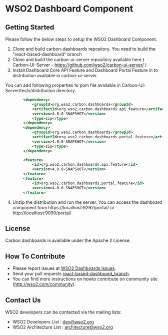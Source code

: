 # WSO2 Dashboard Component

## Getting Started

Please follow the below steps to setup the WSO2 Dashboard Component.
1. Clone and build carbon-dashboards repository. You need to build the "react-based-dashboard" branch
2. Clone and build the carbon-ui-server repository available here ( Carbon-UI-Server - https://github.com/wso2/carbon-ui-server/ )
3. Install Dashboard Core API Feature and Dashboard Portal Feature in to distribution available in carbon-ui-server.

You can add following properties to pom file available in Carbon-UI-Server/tests/distribution directory.

```xml
        <dependency>
            <groupId>org.wso2.carbon.dashboards</groupId>
            <artifactId>org.wso2.carbon.dashboards.api.feature</artifactId>
            <version>4.0.0-SNAPSHOT</version>
            <type>zip</type>
        </dependency>
        <dependency>
            <groupId>org.wso2.carbon.dashboards</groupId>
            <artifactId>org.wso2.carbon.dashboards.portal.feature</artifactId>
            <version>4.0.0-SNAPSHOT</version>
            <type>zip</type>
        </dependency>
```

```xml
        <feature>
            <id>org.wso2.carbon.dashboards.api.feature</id>
            <version>4.0.0-SNAPSHOT</version>
        </feature>
        <feature>
            <id>org.wso2.carbon.dashboards.portal.feature</id>
            <version>4.0.0-SNAPSHOT</version>
        </feature>

```

4. Unzip the distribution and run the server. You can access the dashboard component from
https://localhost:9292/portal/ or http://localhost:9090/portal/

## License
Carbon dashboards is available under the Apache 2 License.

## How To Contribute
* Please report issues at [WSO2 Dashboards Issues](https://github.com/wso2/carbon-dashboards/issues).
* Send your pull requests [react-based-dashboard_branch](https://github.com/wso2/carbon-dashboards/tree/react-based-dashboard).
* You can find more instructions on howto contribute on community site (http://wso2.com/community).

## Contact Us

WSO2 developers can be contacted via the mailing lists:

* WSO2 Developers List : dev@wso2.org
* WSO2 Architecture List : architecture@wso2.org
